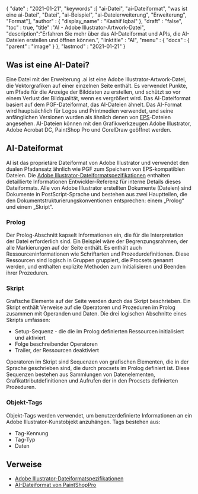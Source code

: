 {
  "date" : "2021-01-21",
  "keywords" :[ "ai-Datei", "ai-Dateiformat", "was ist eine ai-Datei", "Datei", "ai-Beispiel", "ai-Dateierweiterung", "Erweiterung", "Format"],
  "author" : {
    "display_name" : "Kashif Iqbal"
},
  "draft" : "false",
  "toc" : true,
  "title" :"AI - Adobe Illustrator-Artwork-Datei",
  "description":"Erfahren Sie mehr über das AI-Dateiformat und APIs, die AI-Dateien erstellen und öffnen können.",
  "linktitle" : "AI",
  "menu" : {
    "docs" : {
      "parent" : "image"
}
},
  "lastmod" : "2021-01-21"
}

## Was ist eine AI-Datei?

Eine Datei mit der Erweiterung .ai ist eine Adobe Illustrator-Artwork-Datei, die Vektorgrafiken auf einer einzelnen Seite enthält. Es verwendet Punkte, um Pfade für die Anzeige der Bilddaten zu erstellen, und schützt so vor einem Verlust der Bildqualität, wenn es vergrößert wird. Das AI-Dateiformat basiert auf dem PGF-Dateiformat, das AI-Dateien ähnelt. Das AI-Format wird hauptsächlich für Logos und Printmedien verwendet, und seine anfänglichen Versionen wurden als ähnlich denen von [EPS](/de/page-description-language/eps/)-Dateien angesehen. AI-Dateien können mit den Grafikwerkzeugen Adobe Illustrator, Adobe Acrobat DC, PaintShop Pro und CorelDraw geöffnet werden.

## AI-Dateiformat

AI ist das proprietäre Dateiformat von Adobe Illustrator und verwendet den dualen Pfadansatz ähnlich wie PGF zum Speichern von EPS-kompatiblen Dateien. Die [Adobe Illustrator-Dateiformatspezifikationen](https://web.archive.org/web/20150906044646/http://partners.adobe.com/public/developer/en/illustrator/sdk/AI7FileFormat.pdf) enthalten detaillierte Informationen Entwickler-Referenz für interne Details dieses Dateiformats. Alle von Adobe Illustrator erstellten Dokumente (Dateien) sind Dokumente in PostScript-Sprache und bestehen aus zwei Hauptteilen, die den Dokumentstrukturierungskonventionen entsprechen: einem „Prolog“ und einem „Skript“.

### Prolog

Der Prolog-Abschnitt kapselt Informationen ein, die für die Interpretation der Datei erforderlich sind. Ein Beispiel wäre der Begrenzungsrahmen, der alle Markierungen auf der Seite enthält. Es enthält auch Ressourceninformationen wie Schriftarten und Prozedurdefinitionen. Diese Ressourcen sind logisch in Gruppen gruppiert, die Procsets genannt werden, und enthalten explizite Methoden zum Initialisieren und Beenden ihrer Prozeduren.

### Skript

Grafische Elemente auf der Seite werden durch das Skript beschrieben. Ein Skript enthält Verweise auf die Operatoren und Prozeduren im Prolog zusammen mit Operanden und Daten. Die drei logischen Abschnitte eines Skripts umfassen:

* Setup-Sequenz - die die im Prolog definierten Ressourcen initialisiert und aktiviert
* Folge beschreibender Operatoren
* Trailer, der Ressourcen deaktiviert

Operatoren im Skript sind Sequenzen von grafischen Elementen, die in der Sprache geschrieben sind, die durch procsets im Prolog definiert ist. Diese Sequenzen bestehen aus Sammlungen von Datenelementen, Grafikattributdefinitionen und Aufrufen der in den Procsets definierten Prozeduren.

### Objekt-Tags

Objekt-Tags werden verwendet, um benutzerdefinierte Informationen an ein Adobe Illustrator-Kunstobjekt anzuhängen. Tags bestehen aus:

* Tag-Kennung
* Tag-Typ
* Daten

## Verweise
* [Adobe Illustrator-Dateiformatspezifikationen](https://web.archive.org/web/20150906044646/http://partners.adobe.com/public/developer/en/illustrator/sdk/AI7FileFormat.pdf)
* [AI-Dateiformat von PaintShopPro](https://www.paintshoppro.com/en/pages/ai-file/)

